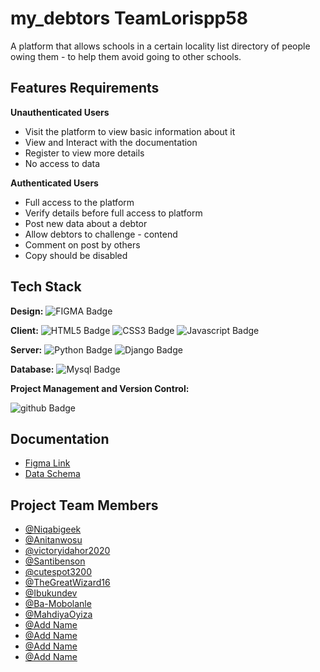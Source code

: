 
# my_debtors TeamLorispp58

A platform that allows schools in a certain locality list directory of people owing them - to help them avoid going to other schools.






## Features Requirements

**Unauthenticated Users**
- Visit the platform to view basic information about it
- View and Interact with the documentation
- Register to view more details
- No access to data

**Authenticated Users**

- Full access to the platform
- Verify details before full access to platform
- Post new data about a debtor
- Allow debtors to challenge - contend 
- Comment on post by others
- Copy should be disabled




## Tech Stack

**Design:** 
 <img src="https://img.shields.io/badge/FIGMA-orange?style=for-the-badge&logo=figma&logoColor=white" alt="FIGMA Badge"/>

**Client:** 
<img src="https://img.shields.io/badge/HTML5-darkorange?style=for-the-badge&logo=html5&logoColor=white" alt="HTML5 Badge"/>
<img src="https://img.shields.io/badge/CSS3-blue?style=for-the-badge&logo=css3in&logoColor=white" alt="CSS3 Badge"/>
<img src="https://img.shields.io/badge/JAVASCRIPT-grey?style=for-the-badge&logo=javascript&logoColor=white" alt="Javascript Badge"/>

**Server:** 
<img src="https://img.shields.io/badge/PYTHON-skyblue?style=for-the-badge&logo=python&logoColor=white" alt="Python Badge"/>
<img src="https://img.shields.io/badge/DJANGO-darkgreen?style=for-the-badge&logo=django&logoColor=white" alt="Django Badge"/>

**Database:**
<img src="https://img.shields.io/badge/MYSQL-blue?style=for-the-badge&logo=mysql&logoColor=white" alt="Mysql Badge"/>

**Project Management and Version Control:**

<img src="https://img.shields.io/badge/GITHUB-black?style=for-the-badge&logo=github&logoColor=white" alt="github Badge"/>

## Documentation

- [Figma Link](https://linktodocumentation) 
- [Data Schema](https://docs.google.com/document/d/1jrnUNzCB5b0qH2yzSGrk7mR_qb9eqgFwDNTodXJRlOc/edit?usp=sharing)

## Project Team Members

- [@Niqabigeek](https://www.github.com/niqabigeek)
- [@Anitanwosu](https://www.github.com/anitanwosu)
- [@victoryidahor2020](https://www.github.com/victoryidahor2020)
- [@Santibenson](https://www.github.com/Santibenson)
- [@cutespot3200](https://www.github.com/cutespot3200)
- [@TheGreatWizard16](https://www.github.com/TheGreatWizard16)
- [@Ibukundev](https://www.github.com/Ibukundev)
- [@Ba-Mobolanle](https://www.github.com/Ba-Mobolanle)
- [@MahdiyaOyiza](https://www.github.com/MahdiyaOyiza)
- [@Add Name](https://www.github.com/octokatherine)
- [@Add Name](https://www.github.com/octokatherine)
- [@Add Name](https://www.github.com/octokatherine)
- [@Add Name](https://www.github.com/octokatherine)




